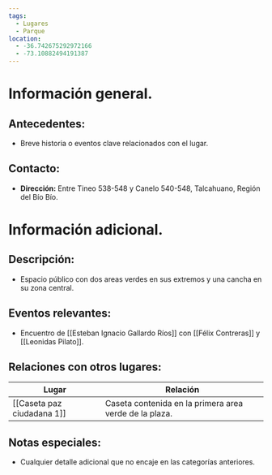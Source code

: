 ```yaml
---
tags:
  - Lugares
  - Parque
location:
  - -36.742675292972166
  - -73.10882494191387
---
```


# Información general.

## Antecedentes:

- Breve historia o eventos clave relacionados con el lugar.

## Contacto:

- **Dirección:** Entre Tineo 538-548 y Canelo 540-548, Talcahuano, Región del Bío Bío.

# Información adicional.

## Descripción:

- Espacio público con dos areas verdes en sus extremos y una cancha en su zona central.

## Eventos relevantes:

- Encuentro de [[Esteban Ignacio Gallardo Ríos]] con [[Félix Contreras]] y [[Leonidas Pilato]].

## Relaciones con otros lugares:

| Lugar                      | Relación                                               |
| -------------------------- | ------------------------------------------------------ |
| [[Caseta paz ciudadana 1]] | Caseta contenida en la primera area verde de la plaza. |

## Notas especiales:

- Cualquier detalle adicional que no encaje en las categorías anteriores.
